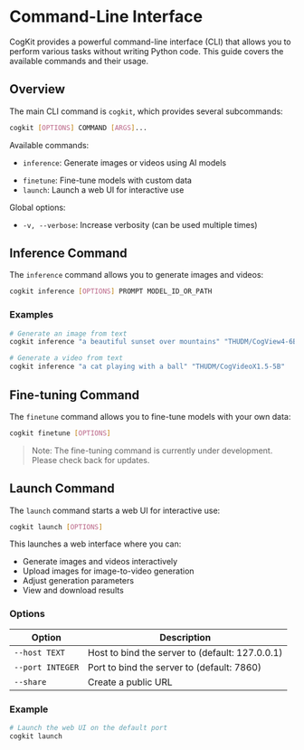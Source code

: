 ---
---

<!-- TODO: check this doc -->
# Command-Line Interface

CogKit provides a powerful command-line interface (CLI) that allows you to perform various tasks without writing Python code. This guide covers the available commands and their usage.

## Overview

The main CLI command is `cogkit`, which provides several subcommands:

```bash
cogkit [OPTIONS] COMMAND [ARGS]...
```

Available commands:
- `inference`: Generate images or videos using AI models
<!-- FIXME: remove this? -->
- `finetune`: Fine-tune models with custom data
- `launch`: Launch a web UI for interactive use

Global options:
- `-v, --verbose`: Increase verbosity (can be used multiple times)

## Inference Command

The `inference` command allows you to generate images and videos:

```bash
cogkit inference [OPTIONS] PROMPT MODEL_ID_OR_PATH
```

### Examples

<!-- FIXME: Add example for i2v -->

```bash
# Generate an image from text
cogkit inference "a beautiful sunset over mountains" "THUDM/CogView4-6B"

# Generate a video from text
cogkit inference "a cat playing with a ball" "THUDM/CogVideoX1.5-5B"

```

<!-- FIXME: remove this? -->
## Fine-tuning Command

The `finetune` command allows you to fine-tune models with your own data:

```bash
cogkit finetune [OPTIONS]
```

> Note: The fine-tuning command is currently under development. Please check back for updates.

<!-- TODO: add docs for launch server -->
## Launch Command

The `launch` command starts a web UI for interactive use:

```bash
cogkit launch [OPTIONS]
```

This launches a web interface where you can:
- Generate images and videos interactively
- Upload images for image-to-video generation
- Adjust generation parameters
- View and download results

### Options

| Option | Description |
|--------|-------------|
| `--host TEXT` | Host to bind the server to (default: 127.0.0.1) |
| `--port INTEGER` | Port to bind the server to (default: 7860) |
| `--share` | Create a public URL |

### Example

```bash
# Launch the web UI on the default port
cogkit launch

```
